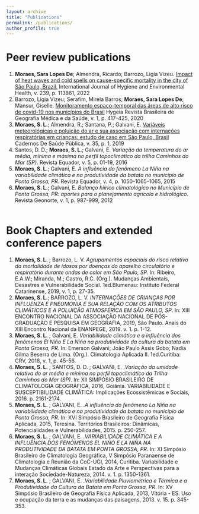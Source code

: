 ```yaml
---
layout: archive
title: "Publications"
permalink: /publications/
author_profile: true
---
```


Peer review publications
======
1. **Moraes, Sara Lopes De**; Almendra, Ricardo; Barrozo, Ligia Vizeu. [Impact of heat waves and cold spells on cause-specific mortality in the city of São Paulo, Brazil.](https://doi.org/10.1016/j.ijheh.2021.113861) International Journal of Hygiene and Environmental Health, v. 239, p. 113861, 2022
2. Barrozo, Ligia Vizeu; Serafim, Mirela Barros; **Moraes, Sara Lopes De**; Mansur, Giselle. [Monitoramento espaço-temporal das áreas de alto risco de covid-19 nos municípios do Brasil](https://doi.org/10.14393/Hygeia0054547) Hygeia Revista Brasileira de Geografia Médica e da Saúde, v. 1, p. 417-425, 2020
3. **Moraes, S. L.**; Almendra, R.; Santana, P.; Galvani, E. [Variáveis meteorológicas e poluição do ar e sua associação com internações respiratórias em crianças: estudo de caso em São Paulo, Brasil](https://doi.org/10.1590/0102-311X00101418) Cadernos De Saúde Pública, v. 35, p. 1, 2019
4. Santos, D. D.; **Moraes, S. L.**; Galvani, E. *Variação da temperatura do ar média, mínima e máxima no perfil topoclimático da trilha Caminhos do Mar (SP)*. Revista Equador, v. 5, p. 01-19, 2016
5. **Moraes, S. L.**; Galvani, E. *A influência do fenômeno La Niña na variabilidade climática e na produtividade da batata no município de Ponta Grossa, PR*. Revista Equador, v. 4, p. 1050-1065-1065, 2015  
6. **Moraes, S. L.**; Galvani, E. *Balanço hiírico climatológico no Município de Ponta Grossa, PR: aportes para o planejamento agrícola e hidrológico*. Revista Geonorte, v. 1, p. 987-999, 2012   
&nbsp;
 

Book Chapters and extended conference papers
======
1. **Moraes, S. L.** ; Barrozo, L. V. *Agrupamentos espaciais do risco relativo da mortalidade de idosos por doenças do aparelho circulatório e respiratório durante ondas de calor em São Paulo, SP.* In: Ribeiro, E.A.W.; Miranda, M.; Castro, R.C. (Org.). Mudanças Ambientais, Desastres e Vulnerabilidade Social. 1ed.Blumenau: Instituto Federal Catarinense, 2019, v. 1, p. 27-35.
2. **Moraes, S. L.**; BARROZO, L. V. *INTERNAÇÕES DE CRIANÇAS POR INFLUENZA E PNEUMONIA E SUA RELAÇÃO COM OS ATRIBUTOS CLIMÁTICOS E A POLUIÇÃO ATMOSFÉRICA EM SÃO PAULO, SP*. In: XIII ENCONTRO NACIONAL DA ASSOCIAÇÃO NACIONAL DE PÓS-GRADUAÇÃO E PESQUISA EM GEOGRAFIA, 2019, São Paulo. Anais do XIII Encontro Nacional da ENANPEGE, 2019. v. 1. p. 1-12.
3. **Moraes, S. L.** ; Galvani, E. *Variabilidade climática e a influência dos fenômenos El Niño E La Niña na produtividade da cultura da batata em Ponta Grossa, PR*. In: Emerson Galvani; João Paulo Assis Gobo; Nadia Gilma Beserra de Lima. (Org.). Climatologia Aplicada II. 1ed.Curitiba: CRV, 2018, v. 1, p. 45-56.
4. **Moraes, S. L.** ; SANTOS, D. D. ; GALVANI, E. .*Variação da umidade relativa do ar média e mínima no perfil topoclimático da Trilha Caminhos do Mar (SP)*. In: XII SIMPÓSIO BRASILEIRO DE CLIMATOLOGIA GEOGRÁFICA, 2016, Goiânia. VARIABILIDADE E SUSCEPTIBILIDADE CLIMÁTICA: Implicações Ecossistêmicas e Sociais, 2016. p. 2161-2174.
5. **Moraes, S. L.** ; GALVANI, E. .*A influência do fenômeno La Niña na variabilidade climática e na produtividade da batata no município de Ponta Grossa, PR*. In: XVI Simpósio Brasileiro de Geografia Física Aplicada, 2015, Teresina. Territórios Brasileiros: Dinâmicas, Potencialidades e Vulnerabilidades, 2015. p. 250-257.
6. **Moraes, S. L.** ; GALVANI, E. .*VARIABILIDADE CLIMÁTICA E A INFLUÊNCIA DOS FENÔMENOS EL NIÑO E LA NIÑA NA PRODUTIVIDADE DA BATATA EM PONTA GROSSA, PR*. In: XI Simpósio Brasileiro de Climatologia Geográfica, V Simpósio Paranaense de Climatologia e Reunião da CoC-UGI, 2014, Curitiba. Variabilidade e Mudanças Climáticas Globais Estado da Arte e Perspectivas para a interação Sociedade-Natureza, 2014. v. 1. p. 1350-1361.
7. **Moraes, S. L.** ; GALVANI, E. .*Variabilidade Pluviométrica e Térmica e a Produtividade da Cultura da Batata em Ponta Grossa, PR*. In: XV Simpósio Brasileiro de Geografia Física Aplicada, 2013, Vitória - ES. Uso e ocupação da terra e as mudanças das paisagens, 2013. v. 15. p. 345-353.

